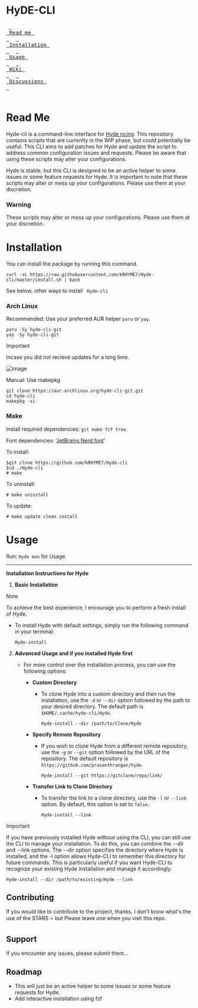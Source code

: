 # HyDE-CLI

&ensp;[<kbd> <br> Read me <br> </kbd>](#read-me)&ensp;
&ensp;[<kbd> <br> Installation <br> </kbd>](#installation)&ensp;
&ensp;[<kbd> <br> Usage <br> </kbd>](#usage)&ensp;
&ensp;[<kbd> <br> Wiki <br> </kbd>](https://github.com/kRHYME7/Hyde-cli/wiki)&ensp;
&ensp;[<kbd> <br> Discussions <br> </kbd>](https://github.com/kRHYME7/Hyde-cli/discussions)&ensp;
<br><br>
# Read Me

Hyde-cli is a command-line interface for [Hyde ricing](https://github.com/prasanthrangan/hyprdots). This repository contains scripts that are currently in the WIP phase, but could potentially be useful. This CLI aims to add patches for Hyde and update the script to address common configuration issues and requests. Please be aware that using these scripts may alter your configurations.

Hyde is stable, but this CLI is designed to be an active helper to some issues or some feature requests for Hyde. It is important to note that these scripts may alter or mess up your configurations. Please use them at your discretion.

### Warning

These scripts may alter or mess up your configurations. Please use them at your discretion.

# Installation

You can install the package by running this command.

```
curl -sL https://raw.githubusercontent.com/kRHYME7/Hyde-cli/master/install.sh | bash
```
See below, other ways to install ``` Hyde-cli```

### Arch Linux

Recommended: Use your preferred AUR helper `paru` or `yay`.
```
paru -Sy hyde-cli-git
yay -Sy hyde-cli-git
```
> [!Important]
> Incase you did not recieve updates for a long time.

![image](https://github.com/kRHYME7/Hyde-cli/assets/53417443/60dd1d75-e38b-4a15-a5f6-2f002fbb4d2a)


Manual: Use makepkg
```
git clone https://aur.archlinux.org/hyde-cli-git.git
cd hyde-cli
makepkg -si
```

### Make

Install required dependencies: `git make fzf tree`.

Font dependencies: '[JetBrains Nerd font](https://github.com/ryanoasis/nerd-fonts)'

To install: 
```
$git clone https://github.com/kRHYME7/Hyde-cli
$cd ./Hyde-cli
# make
```

To uninstall: 
```
# make uninstall
```

To update: 
```
# make update clean install
```

# Usage

Run: `Hyde man` for Usage.

---

**Installation Instructions for Hyde**

1. **Basic Installation**

> [!Note]
   > To achieve the best experience, I encourage you to perform a fresh install of Hyde.

   - To install Hyde with default settings, simply run the following command in your terminal:
     ```
     Hyde-install
     ```


2. **Advanced Usage and if you installed Hyde first** 
   - For more control over the installation process, you can use the following options:

     - **Custom Directory**
       - To clone Hyde into a custom directory and then run the installation, use the `-d` or `--dir` option followed by the path to your desired directory. The default path is `$HOME/.cache/hyde-cli/Hyde`.
         ```
         Hyde-install --dir /path/to/Clone/Hyde
         ```

     - **Specify Remote Repository**
       - If you wish to clone Hyde from a different remote repository, use the `-g` or `--git` option followed by the URL of the repository. The default repository is `https://github.com/prasanthrangan/hyde`.
         ```
         Hyde-install --git https://gitclone/repo/link/
         ```

     - **Transfer Link to Clone Directory**
       - To transfer the link to a clone directory, use the `-l` or `--link` option. By default, this option is set to `false`.
         ```
         Hyde-install --link
         ```
 > [!Important]
>   If you have previously installed Hyde without using the CLI, you can still use the CLI to manage your installation. To do this, you can combine the --dir and --link options. The --dir option specifies the directory where Hyde is installed, and the -l option allows Hyde-CLI to remember this directory for future commands. This is particularly useful if you want Hyde-CLI to recognize your existing Hyde installation and manage it accordingly.

``` Hyde-install --dir /path/to/existing/Hyde --link ```



## Contributing

If you would like to contribute to the project, thanks.
I don't know what's the use of the STARS ⭐ but Please leave one when you visit this repo. 

## Support

If you encounter any issues, please submit them...

## Roadmap

+ This will just be an active helper to some issues or some feature requests for Hyde.
+ Add interactive installation using fzf



